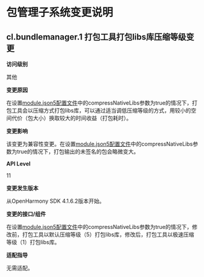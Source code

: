 # 包管理子系统变更说明

## cl.bundlemanager.1 打包工具打包libs库压缩等级变更

**访问级别**

其他

**变更原因**

在设置[module.json5配置文件](../../../application-dev/quick-start/module-configuration-file.md)中的compressNativeLibs参数为true的情况下，打包工具会以压缩方式打包libs库，可以通过适当调低压缩等级的方式，用较小的空间代价（包大小）换取较大的时间收益（打包耗时）。

**变更影响**

该变更为兼容性变更。在设置[module.json5配置文件](../../../application-dev/quick-start/module-configuration-file.md)中的compressNativeLibs参数为true的情况下，打包输出的未签名的包会略微变大。

**API Level**

11

**变更发生版本**

从OpenHarmony SDK 4.1.6.2版本开始。

**变更的接口/组件**

在设置[module.json5配置文件](../../../application-dev/quick-start/module-configuration-file.md)中的compressNativeLibs参数为true的情况下，修改前，打包工具以默认压缩等级（5）打包libs库，修改后，打包工具以极速压缩等级（1）打包libs库。

**适配指导**

无需适配。
